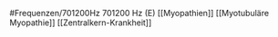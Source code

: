 #Frequenzen/701200Hz
701200 Hz (E)
[[Myopathien]]
[[Myotubuläre Myopathie]]
[[Zentralkern-Krankheit]]